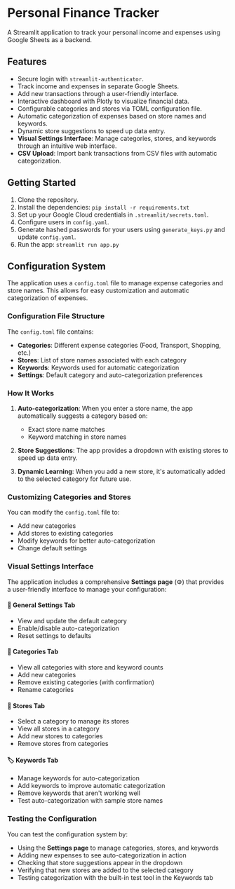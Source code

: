 # Personal Finance Tracker

A Streamlit application to track your personal income and expenses using Google Sheets as a backend.

## Features

- Secure login with `streamlit-authenticator`.
- Track income and expenses in separate Google Sheets.
- Add new transactions through a user-friendly interface.
- Interactive dashboard with Plotly to visualize financial data.
- Configurable categories and stores via TOML configuration file.
- Automatic categorization of expenses based on store names and keywords.
- Dynamic store suggestions to speed up data entry.
- **Visual Settings Interface**: Manage categories, stores, and keywords through an intuitive web interface.
- **CSV Upload**: Import bank transactions from CSV files with automatic categorization.

## Getting Started

1. Clone the repository.
2. Install the dependencies: `pip install -r requirements.txt`
3. Set up your Google Cloud credentials in `.streamlit/secrets.toml`.
4. Configure users in `config.yaml`.
5. Generate hashed passwords for your users using `generate_keys.py` and update `config.yaml`.
6. Run the app: `streamlit run app.py` 

## Configuration System

The application uses a `config.toml` file to manage expense categories and store names. This allows for easy customization and automatic categorization of expenses.

### Configuration File Structure

The `config.toml` file contains:
- **Categories**: Different expense categories (Food, Transport, Shopping, etc.)
- **Stores**: List of store names associated with each category
- **Keywords**: Keywords used for automatic categorization
- **Settings**: Default category and auto-categorization preferences

### How It Works

1. **Auto-categorization**: When you enter a store name, the app automatically suggests a category based on:
   - Exact store name matches
   - Keyword matching in store names

2. **Store Suggestions**: The app provides a dropdown with existing stores to speed up data entry.

3. **Dynamic Learning**: When you add a new store, it's automatically added to the selected category for future use.

### Customizing Categories and Stores

You can modify the `config.toml` file to:
- Add new categories
- Add stores to existing categories
- Modify keywords for better auto-categorization
- Change default settings

### Visual Settings Interface

The application includes a comprehensive **Settings page** (⚙️) that provides a user-friendly interface to manage your configuration:

#### **🔧 General Settings Tab**
- View and update the default category
- Enable/disable auto-categorization
- Reset settings to defaults

#### **📂 Categories Tab**
- View all categories with store and keyword counts
- Add new categories
- Remove existing categories (with confirmation)
- Rename categories

#### **🏪 Stores Tab**
- Select a category to manage its stores
- View all stores in a category
- Add new stores to categories
- Remove stores from categories

#### **🏷️ Keywords Tab**
- Manage keywords for auto-categorization
- Add keywords to improve automatic categorization
- Remove keywords that aren't working well
- Test auto-categorization with sample store names

### Testing the Configuration

You can test the configuration system by:
- Using the **Settings page** to manage categories, stores, and keywords
- Adding new expenses to see auto-categorization in action
- Checking that store suggestions appear in the dropdown
- Verifying that new stores are added to the selected category
- Testing categorization with the built-in test tool in the Keywords tab